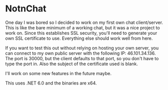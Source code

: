 # NotnChat
One day I was bored so I decided to work on my first own chat client/server. This is like the bare minimum of a working chat, but it was a nice project to work on. Since this establishes SSL security, you'll need to generate your own SSL certificate to use. Everything else should work well from here.

If you want to test this out without relying on hosting your own server, you can connect to my own public server with the following IP: 46.101.34.136. The port is 30000, but the client defaults to that port, so you don't have to type the port in. Also the subject of the certificate used is blank.

I'll work on some new features in the future maybe.

This uses .NET 6.0 and the binaries are x64.
